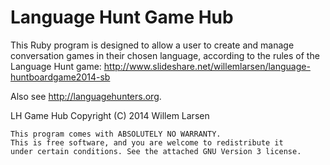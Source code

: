 # Language Hunt Game Hub

This Ruby program is designed to allow a user to create and manage conversation games in their chosen language, according to the rules of the Language Hunt game: http://www.slideshare.net/willemlarsen/language-huntboardgame2014-sb

Also see http://languagehunters.org.

LH Game Hub  Copyright (C) 2014  Willem Larsen

    This program comes with ABSOLUTELY NO WARRANTY.
    This is free software, and you are welcome to redistribute it
    under certain conditions. See the attached GNU Version 3 license.
